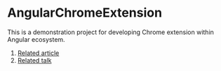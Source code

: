 # AngularChromeExtension

This is a demonstration project for developing Chrome extension within Angular ecosystem.  

1. [Related article](https://medium.com/angular-in-depth/chrome-extension-with-angular-why-and-how-778200b87575)
2. [Related talk](https://youtu.be/T1gLcRa2Fm0)
